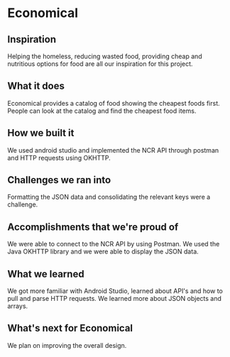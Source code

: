# Economical
## Inspiration
Helping the homeless, reducing wasted food, providing cheap and nutritious options for food are all our inspiration for this project.

## What it does
Economical provides a catalog of food showing the cheapest foods first. People can look at the catalog and find the cheapest food items.

## How we built it
We used android studio and implemented the NCR API through postman and HTTP requests using OKHTTP.

## Challenges we ran into
Formatting the JSON data and consolidating the relevant keys were a challenge.

## Accomplishments that we're proud of
We were able to connect to the NCR API by using Postman. We used the Java OKHTTP library and we were able to display the JSON data.

## What we learned
We got more familiar with Android Studio, learned about API's and how to pull and parse HTTP requests. We learned more about JSON objects and arrays.

## What's next for Economical
We plan on improving the overall design.
